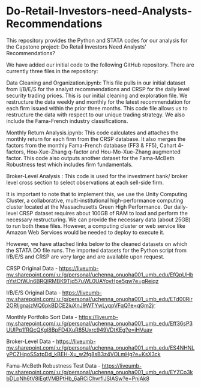 # Do-Retail-Investors-need-Analysts-Recommendations

This repository provides the Python and STATA codes for our analysis for the Capstone project: Do Retail Investors Need Analysts’ Recommendations?

We have added our initial code to the following GitHub repository. There are currently three files in the repository:

Data Cleaning and Organization.ipynb: This file pulls in our initial dataset from I/B/E/S for the analyst recommendations and CRSP for the daily level security trading prices. This is our initial
cleaning and exploration file. We restructure the data weekly and monthly for the latest recommendation for each firm issued within the prior three months. This code file allows us to
restructure the data with respect to our unique trading strategy. We also include the Fama-French industry classifications.

Monthly Return Analysis.ipynb: This code calculates and attaches the monthly return for each firm from the CRSP database. It also merges the factors from the monthly Fama-French database
(FF3 & FF5), Cahart 4-factors, Hou-Xue-Zhang q-factor and Hou-Mo-Xue-Zhang augmented factor. This code also outputs another dataset for the Fama-McBeth Robustness test which includes firm fundamentals. 

Broker-Level Analysis : This code is used for the investment bank/ broker level cross section to select observations at each sell-side firm.



It is important to note that to implement this, we use the Unity Computing Cluster, a collaborative, multi-institutional high-performance computing cluster located at the Massachusetts Green High
Performance. Our daily-level CRSP dataset requires about 100GB of RAM to load and perform the necessary restructuring. We can provide the necessary data (about 25GB) to run both these
files. However, a computing cluster or web service like Amazon Web Services would be needed to deploy to execute it.

However, we have attached links below to the cleaned datasets on which the STATA DO file runs. The imported datasets for the Python script from I/B/E/S and CRSP are very large and are available upon request.

CRSP Original Data - https://liveumb-my.sharepoint.com/:u:/g/personal/uchenna_onuoha001_umb_edu/EfQpUHbnYstCtWJn6BRQlRMBK9Tjd57uWL0UAYoyHpe5gw?e=gReiqz

I/B/E/S Original Data - https://liveumb-my.sharepoint.com/:u:/g/personal/uchenna_onuoha001_umb_edu/ETd00Rir2ORIjgnajzMQ6pkBDCE2iuXnJ9WTYwLyqpVFqQ?e=qGm2jr

Monthly Portfolio Sort Data - https://liveumb-my.sharepoint.com/:u:/g/personal/uchenna_onuoha001_umb_edu/Eff36sP3UUlPq1fRQcQKgl8BpFD4XuR85Uxrc949VDtKEg?e=iHVuav

Broker-Level Data - https://liveumb-my.sharepoint.com/:u:/g/personal/uchenna_onuoha001_umb_edu/ES4NHNLyPCZHqoSSxtpDd_kBEH-Xu_w2fg8sB3z4VOLmHg?e=KsX3ck

Fama-McBeth Robustness Test Data - https://liveumb-my.sharepoint.com/:u:/g/personal/uchenna_onuoha001_umb_edu/EYZCo3kbDLpNh6tV8lEgtVMBPtHb_6aRCiChvrflJSIASw?e=PnjAk8

